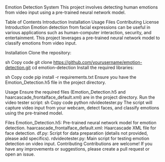 Emotion Detection System
This project involves detecting human emotions from video input using a pre-trained neural network model.

Table of Contents
Introduction
Installation
Usage
Files
Contributing
License
Introduction
Emotion detection from facial expressions can be useful in various applications such as human-computer interaction, security, and entertainment. This project leverages a pre-trained neural network model to classify emotions from video input.

Installation
Clone the repository:

sh
Copy code
git clone https://github.com/yourusername/emotion-detection.git
cd emotion-detection
Install the required libraries:

sh
Copy code
pip install -r requirements.txt
Ensure you have the Emotion_Detection.h5 file in the project directory.

Usage
Ensure the required files (Emotion_Detection.h5 and haarcascade_frontalface_default.xml) are in the project directory.
Run the video tester script:
sh
Copy code
python rdvideotester.py
The script will capture video input from your webcam, detect faces, and classify emotions using the pre-trained model.

Files
Emotion_Detection.h5: Pre-trained neural network model for emotion detection.
haarcascade_frontalface_default.xml: Haarcascade XML file for face detection.
df.py: Script for data preparation (details not provided, please add specifics).
rdvideotester.py: Main script for testing emotion detection on video input.
Contributing
Contributions are welcome! If you have any improvements or suggestions, please create a pull request or open an issue.
